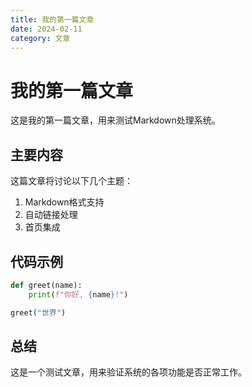 ```yaml
---
title: 我的第一篇文章
date: 2024-02-11
category: 文章
---
```


# 我的第一篇文章

这是我的第一篇文章，用来测试Markdown处理系统。

## 主要内容

这篇文章将讨论以下几个主题：

1. Markdown格式支持
2. 自动链接处理
3. 首页集成

## 代码示例

```python
def greet(name):
    print(f"你好, {name}!")

greet("世界")
```

## 总结

这是一个测试文章，用来验证系统的各项功能是否正常工作。 
